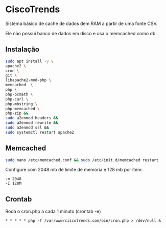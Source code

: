 # CiscoTrends

Sistema básico de cache de dados dem RAM a partir de uma fonte CSV.

Ele não possui banco de dados em disco e usa o memcached como db.

## Instalação

```bash
sudo apt install -y \
apache2 \
cron \
git \
libapache2-mod-php \
memcached  \
php \
php-bcmath \
php-curl \
php-mbstring \
php-memcached \
php-zip &&
sudo a2enmod headers &&
sudo a2enmod rewrite &&
sudo a2enmod ssl &&
sudo systemctl restart apache2
```

## Memcached

```bash
sudo nano /etc/memcached.conf && sudo /etc/init.d/memcached restart
```

Configure com 2048 mb de limite de memória e 128 mb por item:

```
-m 2048
-I 128M
```

## Crontab

Roda o cron.php a cada 1 minuto (crontab -e)

```
* * * * * php -f /var/www/ciscotrends.com/bin/cron.php > /dev/null &
```
